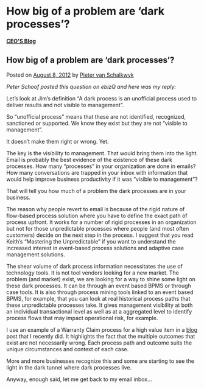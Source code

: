 # How big of a problem are ‘dark processes’?

[**CEO'S Blog**](https://xmpro.com/category/blog/pieter-blog/)

## How big of a problem are ‘dark processes’?

Posted on [August 8, 2012](https://xmpro.com/how-big-of-a-problem-are-dark-processes/) by [Pieter van Schalkwyk](https://xmpro.com/author/pietervs/)

_Peter Schoof posted this question on ebizQ and here was my reply:_

Let’s look at Jim’s definition “A dark process is an unofficial process used to deliver results and not visible to management”.

So “unofficial process” means that these are not identified, recognized, sanctioned or supported. We know they exist but they are not “visible to management”.

It doesn’t make them right or wrong. Yet.

The key is the visibility to management. That would bring them into the light.  Email is probably the best evidence of the existence of these dark processes. How many “processes” in your organization are done in emails? How many conversations are trapped in your inbox with information that would help improve business productivity if it was “visible to management”?

That will tell you how much of a problem the dark processes are in your business.

The reason why people revert to email is because of the rigid nature of flow-based process solution where you have to define the exact path of process upfront. It works for a number of rigid processes in an organization but not for those unpredictable processes where people (and most often customers) decide on the next step in the process. I suggest that you read Keith’s “Mastering the Unpredictable” if you want to understand the increased interest in event-based process solutions and adaptive case management solutions.

The shear volume of dark process information necessitates the use of technology tools. It is not tool vendors looking for a new market. The problem (and market) exist, we are looking for a way to shine some light on these dark processes. It can be through an event based BPMS or through case tools. It is also through process mining tools linked to an event based BPMS, for example, that you can look at real historical process paths that these unpredictable processes take. It gives management visibility at both an individual transactional level as well as at a aggregated level to identify process flows that may impact operational risk, for example.

I use an example of a Warranty Claim process for a high value item in a [blog](https://xmpro.com/intelligent-business-operations-mobile-social-smart/) post that I recently did. It highlights the fact that the multiple outcomes that exist are not necessarily wrong. Each process path and outcome suits the unique circumstances and context of each case.

More and more businesses recognize this and some are starting to see the light in the dark tunnel where dark processes live.

Anyway, enough said, let me get back to my email inbox…


